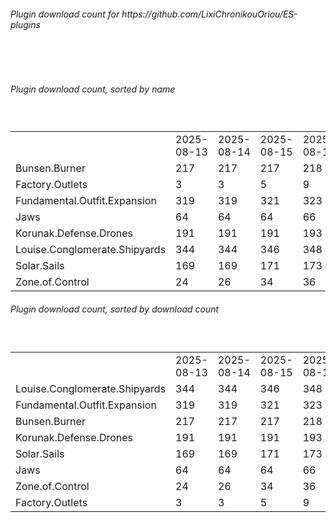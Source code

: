 <h6>Plugin download count for https://github.com/LixiChronikouOriou/ES-plugins</h6><br>
<br>
<h6>Plugin download count, sorted by name</h6><sub><sup><br>
<table>
	<tr>
		<td></td>
		<td>2025-08-13</td>
		<td>2025-08-14</td>
		<td>2025-08-15</td>
		<td>2025-08-16</td>
		<td>2025-08-17</td>
		<td>2025-08-18</td>
		<td>2025-08-19</td>
		<td>today +</td>
	</tr>
	<tr>
		<td>Bunsen.Burner</td>
		<td>217</td>
		<td>217</td>
		<td>217</td>
		<td>218</td>
		<td>218</td>
		<td>218</td>
		<td>218</td>
		<td></td>
	</tr>
	<tr>
		<td>Factory.Outlets</td>
		<td>3</td>
		<td>3</td>
		<td>5</td>
		<td>9</td>
		<td>9</td>
		<td>9</td>
		<td>9</td>
		<td></td>
	</tr>
	<tr>
		<td>Fundamental.Outfit.Expansion</td>
		<td>319</td>
		<td>319</td>
		<td>321</td>
		<td>323</td>
		<td>325</td>
		<td>331</td>
		<td>331</td>
		<td></td>
	</tr>
	<tr>
		<td>Jaws</td>
		<td>64</td>
		<td>64</td>
		<td>64</td>
		<td>66</td>
		<td>66</td>
		<td>66</td>
		<td>66</td>
		<td></td>
	</tr>
	<tr>
		<td>Korunak.Defense.Drones</td>
		<td>191</td>
		<td>191</td>
		<td>191</td>
		<td>193</td>
		<td>195</td>
		<td>195</td>
		<td>195</td>
		<td></td>
	</tr>
	<tr>
		<td>Louise.Conglomerate.Shipyards</td>
		<td>344</td>
		<td>344</td>
		<td>346</td>
		<td>348</td>
		<td>350</td>
		<td>350</td>
		<td>350</td>
		<td></td>
	</tr>
	<tr>
		<td>Solar.Sails</td>
		<td>169</td>
		<td>169</td>
		<td>171</td>
		<td>173</td>
		<td>175</td>
		<td>175</td>
		<td>175</td>
		<td></td>
	</tr>
	<tr>
		<td>Zone.of.Control</td>
		<td>24</td>
		<td>26</td>
		<td>34</td>
		<td>36</td>
		<td>36</td>
		<td>38</td>
		<td>40</td>
		<td>+ 2</td>
	</tr>
</table>
</sub></sup>
<h6>Plugin download count, sorted by download count</h6><sub><sup><br>
<table>
	<tr>
		<td></td>
		<td>2025-08-13</td>
		<td>2025-08-14</td>
		<td>2025-08-15</td>
		<td>2025-08-16</td>
		<td>2025-08-17</td>
		<td>2025-08-18</td>
		<td>2025-08-19</td>
		<td>today +</td>
	</tr>
	<tr>
		<td>Louise.Conglomerate.Shipyards</td>
		<td>344</td>
		<td>344</td>
		<td>346</td>
		<td>348</td>
		<td>350</td>
		<td>350</td>
		<td>350</td>
		<td></td>
	</tr>
	<tr>
		<td>Fundamental.Outfit.Expansion</td>
		<td>319</td>
		<td>319</td>
		<td>321</td>
		<td>323</td>
		<td>325</td>
		<td>331</td>
		<td>331</td>
		<td></td>
	</tr>
	<tr>
		<td>Bunsen.Burner</td>
		<td>217</td>
		<td>217</td>
		<td>217</td>
		<td>218</td>
		<td>218</td>
		<td>218</td>
		<td>218</td>
		<td></td>
	</tr>
	<tr>
		<td>Korunak.Defense.Drones</td>
		<td>191</td>
		<td>191</td>
		<td>191</td>
		<td>193</td>
		<td>195</td>
		<td>195</td>
		<td>195</td>
		<td></td>
	</tr>
	<tr>
		<td>Solar.Sails</td>
		<td>169</td>
		<td>169</td>
		<td>171</td>
		<td>173</td>
		<td>175</td>
		<td>175</td>
		<td>175</td>
		<td></td>
	</tr>
	<tr>
		<td>Jaws</td>
		<td>64</td>
		<td>64</td>
		<td>64</td>
		<td>66</td>
		<td>66</td>
		<td>66</td>
		<td>66</td>
		<td></td>
	</tr>
	<tr>
		<td>Zone.of.Control</td>
		<td>24</td>
		<td>26</td>
		<td>34</td>
		<td>36</td>
		<td>36</td>
		<td>38</td>
		<td>40</td>
		<td>+ 2</td>
	</tr>
	<tr>
		<td>Factory.Outlets</td>
		<td>3</td>
		<td>3</td>
		<td>5</td>
		<td>9</td>
		<td>9</td>
		<td>9</td>
		<td>9</td>
		<td></td>
	</tr>
</table>
</sub></sup>
